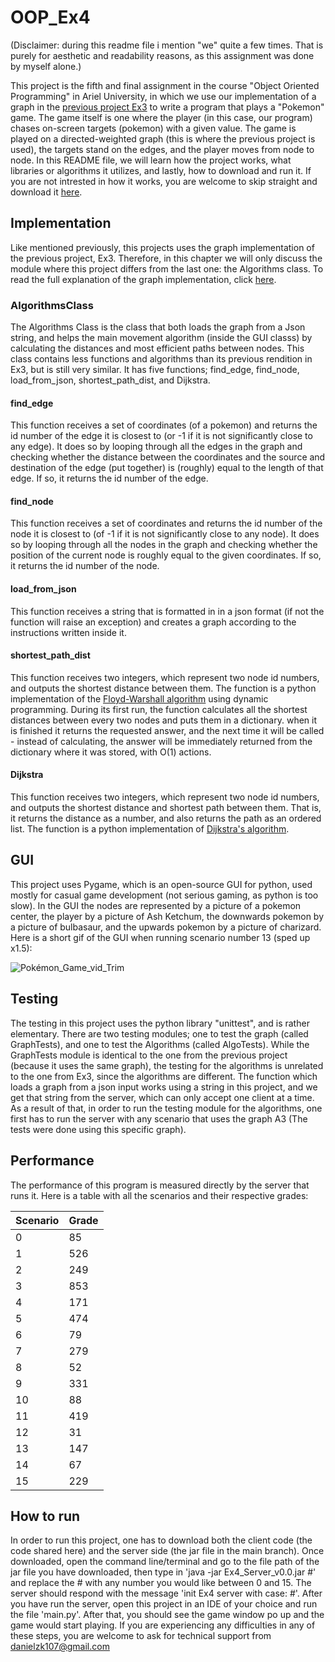 # OOP_Ex4
(Disclaimer: during this readme file i mention "we" quite a few times. That is purely for aesthetic and readability reasons, as this assignment was done by myself alone.)

This project is the fifth and final assignment in the course "Object Oriented Programming" in Ariel University, in which we use our implementation of a graph in the [previous project Ex3](https://github.com/danielzk107/OOP_Ex3) to write a program that plays a "Pokemon" game. The game itself is one where the player (in this case, our program) chases on-screen targets (pokemon) with a given value. The game is played on a directed-weighted graph (this is where the previous project is used), the targets stand on the edges, and the player moves from node to node. In this README file, we will learn how the project works, what libraries or algorithms it utilizes, and lastly, how to download and run it. If you are not intrested in how it works, you are welcome to skip straight and download it [here](https://www.youtube.com/watch?v=2ocykBzWDiM&t=0s).

## Implementation

Like mentioned previously, this projects uses the graph implementation of the previous project, Ex3. Therefore, in this chapter we will only discuss the module where this project differs from the last one: the Algorithms class. To read the full explanation of the graph implementation, click [here](https://github.com/danielzk107/OOP_Ex3#implementation). 

### AlgorithmsClass

The Algorithms Class is the class that both loads the graph from a Json string, and helps the main movement algorithm (inside the GUI classs) by calculating the distances and most efficient paths between nodes. This class contains less functions and algorithms than its previous rendition in Ex3, but is still very similar. It has five functions; find_edge, find_node, load_from_json, shortest_path_dist, and Dijkstra.

#### find_edge

This function receives a set of coordinates (of a pokemon) and returns the id number of the edge it is closest to (or -1 if it is not significantly close to any edge). 
It does so by looping through all the edges in the graph and checking whether the distance between the coordinates and the source and destination of the edge (put together) is (roughly) equal to the length of that edge. If so, it returns the id number of the edge.

#### find_node

This function receives a set of coordinates and returns the id number of the node it is closest to (of -1 if it is not significantly close to any node).
It does so by looping through all the nodes in the graph and checking whether the position of the current node is roughly equal to the given coordinates. If so, it returns the id number of the node.

#### load_from_json

This function receives a string that is formatted in in a json format (if not the function will raise an exception) and creates a graph according to the instructions written inside it.

#### shortest_path_dist

This function receives two integers, which represent two node id numbers, and outputs the shortest distance between them. The function is a python implementation of the [Floyd-Warshall algorithm](https://en.wikipedia.org/wiki/Floyd%E2%80%93Warshall_algorithm) using dynamic programming. During its first run, the function calculates all the shortest distances between every two nodes and puts them in a dictionary. when it is finished it returns the requested answer, and the next time it will be called - instead of calculating, the answer will be immediately returned from the dictionary where it was stored, with O(1) actions.

#### Dijkstra

This function receives two integers, which represent two node id numbers, and outputs the shortest distance and shortest path between them. That is, it returns the distance as a number, and also returns the path as an ordered list. The function is a python implementation of [Dijkstra's algorithm](https://en.wikipedia.org/wiki/Dijkstra%27s_algorithm).


## GUI

This project uses Pygame, which is an open-source GUI for python, used mostly for casual game development (not serious gaming, as python is too slow). In the GUI the nodes are represented by a picture of a pokemon center, the player by a picture of Ash Ketchum, the downwards pokemon by a picture of bulbasaur, and the upwards pokemon by a picture of charizard. Here is a short gif of the GUI when running scenario number 13 (sped up x1.5):

![Pokémon_Game_vid_Trim](https://user-images.githubusercontent.com/92798950/149381130-8f55cc59-bd90-45c8-b1b9-ac52f08ab87c.gif)


## Testing

The testing in this project uses the python library "unittest", and is rather elementary. There are two testing modules; one to test the graph (called GraphTests), and one to test the Algorithms (called AlgoTests). While the GraphTests module is identical to the one from the previous project (because it uses the same graph), the testing for the algorithms is unrelated to the one from Ex3, since the algorithms are different. The function which loads a graph from a json input works using a string in this project, and we get that string from the server, which can only accept one client at a time. As a result of that, in order to run the testing module for the algorithms, one first has to run the server with any scenario that uses the graph A3 (The tests were done using this specific graph). 

## Performance

The performance of this program is measured directly by the server that runs it. Here is a table with all the scenarios and their respective grades:

| Scenario | Grade |
| --- | --- |
| 0 | 85 |
| 1 | 526 |
| 2 | 249 |
| 3 | 853 |
| 4 | 171 |
| 5 | 474 | 
| 6 | 79 |
| 7 | 279 |
| 8 | 52 |
| 9 | 331 |
| 10 | 88 |
| 11 | 419 |
| 12 | 31 |
| 13 | 147 |
| 14 | 67 |
| 15 | 229 |

## How to run
In order to run this project, one has to download both the client code (the code shared here) and the server side (the jar file in the main branch). Once downloaded, open the command line/terminal and go to the file path of the jar file you have downloaded, then type in 'java -jar Ex4_Server_v0.0.jar #' and replace the # with any number you would like between 0 and 15. The server should respond with the message 'init Ex4 server with case: #'. After you have run the server, open this project in an IDE of your choice and run the file 'main.py'. After that, you should see the game window po up and the game would start playing.
If you are experiencing any difficulties in any of these steps, you are welcome to ask for technical support from danielzk107@gmail.com
